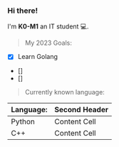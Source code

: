### Hi there!
I'm **K0-M1** an IT student 💻.


> My 2023 Goals:
- [x] Learn Golang
- []
- []

> Currently known language:

| Language:  | Second Header |
| ------------- | ------------- |
| Python  | Content Cell  |
| C++  | Content Cell  |
